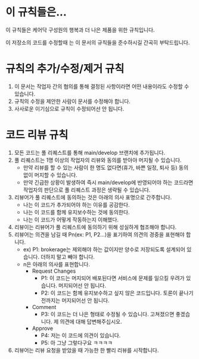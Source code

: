 # 이 규칙들은...
이 규칙들은 케어닥 구성원의 행복과 더 나은 제품을 위한 규칙입니다.

이 저장소의 코드를 수정할때 는 이 문서의 규칙들을 준수하시길 간곡히 부탁드립니다.

# 규칙의 추가/수정/제거 규칙
1. 이 문서는 작업자 간의 협의를 통해 결정된 사항이라면 어떤 내용이라도 수정할 수 있습니다.
2. 규칙의 수정을 제안한 사람이 문서를 수정해야 합니다.
3. 사사로운 이기심으로 규칙이 수정되어선 안 됩니다.

# 코드 리뷰 규칙
1. 모든 코드는 풀 리퀘스트를 통해 main/develop 브랜치에 추가됩니다.
2. 풀 리퀘스트는 1명 이상의 작업자의 리뷰와 동의를 받아야 머지될 수 있습니다.
    - 만약 리뷰를 할 수 있는 사람이 한 명도 없다면(휴가, 바쁜 일정, 퇴사 등) 동의 없이 머지할 수 있습니다.
    - 만약 긴급한 상황이 발생하여 즉시 main/develop에 반영되어야 하는 코드라면 작업자의 판단으로 풀 리퀘스트 과정은 생략될 수 있습니다.
3. 리뷰어가 풀 리퀘스트에 동의하는 것은 아래의 의사 표명으로 간주합니다.
    - 나는 이 코드가 추가되어야 하는 이유를 공감한다.
    - 나는 이 코드를 함께 유지보수하는 것에 동의한다.
    - 나는 이 코드가 어떻게 작동하는지 이해했다.
4. 리뷰이는 리뷰어가 풀 리퀘스트에 동의하기 위해 성실하게 협조해야 합니다.
5. 리뷰어는 의견을 남길 때 Pn(ex: P1, P2...)을 표기하여 의견의 경중을 표현해야 합니다.
    - ex) P1: brokerage는 제외해야 하는 값이지만 양수로 저장되도록 설계되어 있습니다. 더하지 말고 빼야 합니다.
    - n은 아래의 의사를 표현합니다.
        - Request Changes
            - P1: 이 코드는 머지되어 배포된다면 서비스에 문제를 일으킬 우려가 있습니다. 머지되어선 안 됩니다.
            - P2: 이 코드는 함께 유지보수하고 싶지 않은 코드입니다. 토론이 끝나기 전까지는 머지되어선 안 됩니다.
        - Comment
            - P3: 이 코드는 더 나은 형태로 수정될 수 있습니다. 고쳐졌으면 좋겠습니다. 제 의견에 대해 답변해주십시오.
        - Approve
            - P4: 저는 이 코드에 의견이 있습니다.
            - P5: 아 그냥 그렇다구요 ㅋㅋㅋㅋ
6. 리뷰어는 리뷰 요청을 받았을 때 가능한 한 빨리 리뷰를 시작합니다.

